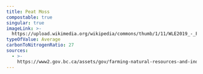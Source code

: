 ```yaml
---
title: Peat Moss
compostable: true
singular: true
imageLink: >-
  https://upload.wikimedia.org/wikipedia/commons/thumb/1/11/WLE2019_-_Frasne-Bouverans_-_Sphagnum_%28magellanicum%3F%29_03.jpg/512px-WLE2019_-_Frasne-Bouverans_-_Sphagnum_%28magellanicum%3F%29_03.jpg
typeOfValue: Average
carbonToNitrogenRatio: 27
sources:
  - >-
    https://www2.gov.bc.ca/assets/gov/farming-natural-resources-and-industry/agriculture-and-seafood/agricultural-land-and-environment/waste-management/manure-management/composting_guide.pdf
---
```


